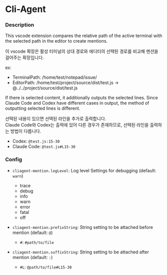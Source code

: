 # Cli-Agent

### Description

This vscode extension compares the relative path of the active terminal with the selected path in the editor to create mentions.

이 vscode 확장은 활성 터미널의 상대 경로와 에디터의 선택된 경로를 비교해 멘션을 걸어주는 확장입니다.

ex:
  - TerminalPath: /home/test/notepad/issue/
  - EditorPath: /home/test/project/source/dist/test.js
  -> @../../project/source/dist/test.js

If there is selected content, it additionally outputs the selected lines.
Since Claude Code and Codex have different cases in output, the method of outputting selected lines is different.

선택된 내용이 있으면 선택된 라인을 추가로 출력합니다. \
Claude Code와 Codex는 출력에 있어 다른 경우가 존재하므로, 선택된 라인을 출력하는 방법이 다릅니다.

- Codex: `@test.js:15-30`
- Claude Code: `@test.js#L15-30`

### Config

- `cliagent-mention.logLevel`: Log level Settings for debugging (default: `warn`)
  - trace
  - debug
  - info
  - warn
  - error
  - fatal
  - off

- `cliagent-mention.prefixString`: String setting to be attached before mention (default: `@`)
  - `#`: `#path/to/file`
- `cliagent-mention.suffixString`: String setting to be attached after mention (default: `:`)
  - `#L`: `@path/to/file#L15-30`
